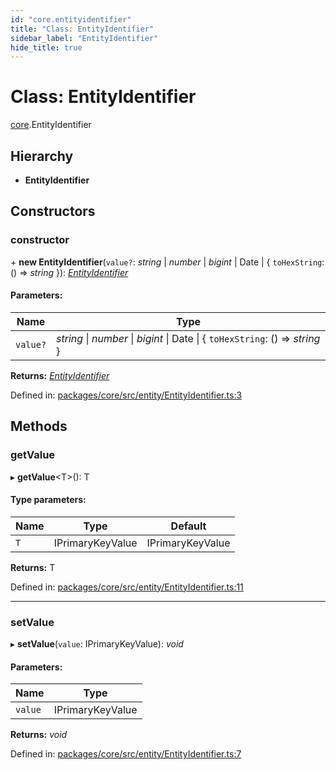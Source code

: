 ```yaml
---
id: "core.entityidentifier"
title: "Class: EntityIdentifier"
sidebar_label: "EntityIdentifier"
hide_title: true
---
```


# Class: EntityIdentifier

[core](../modules/core.md).EntityIdentifier

## Hierarchy

* **EntityIdentifier**

## Constructors

### constructor

\+ **new EntityIdentifier**(`value?`: *string* \| *number* \| *bigint* \| Date \| { `toHexString`: () => *string*  }): [*EntityIdentifier*](core.entityidentifier.md)

#### Parameters:

Name | Type |
------ | ------ |
`value?` | *string* \| *number* \| *bigint* \| Date \| { `toHexString`: () => *string*  } |

**Returns:** [*EntityIdentifier*](core.entityidentifier.md)

Defined in: [packages/core/src/entity/EntityIdentifier.ts:3](https://github.com/mikro-orm/mikro-orm/blob/969d4229bd/packages/core/src/entity/EntityIdentifier.ts#L3)

## Methods

### getValue

▸ **getValue**<T\>(): T

#### Type parameters:

Name | Type | Default |
------ | ------ | ------ |
`T` | IPrimaryKeyValue | IPrimaryKeyValue |

**Returns:** T

Defined in: [packages/core/src/entity/EntityIdentifier.ts:11](https://github.com/mikro-orm/mikro-orm/blob/969d4229bd/packages/core/src/entity/EntityIdentifier.ts#L11)

___

### setValue

▸ **setValue**(`value`: IPrimaryKeyValue): *void*

#### Parameters:

Name | Type |
------ | ------ |
`value` | IPrimaryKeyValue |

**Returns:** *void*

Defined in: [packages/core/src/entity/EntityIdentifier.ts:7](https://github.com/mikro-orm/mikro-orm/blob/969d4229bd/packages/core/src/entity/EntityIdentifier.ts#L7)
